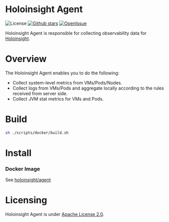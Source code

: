 # Holoinsight Agent
![License](https://img.shields.io/badge/license-Apache--2.0-green.svg)
[![Github stars](https://img.shields.io/github/stars/traas-stack/holoinsight-agent?style=flat-square])](https://github.com/traas-stack/holoinsight-agent)
[![OpenIssue](https://img.shields.io/github/issues/traas-stack/holoinsight-agent)](https://github.com/traas-stack/holoinsight-agent/issues)

Holoinsight Agent is responsible for collecting observability data for [Holoinsight](https://github.com/traas-stack/holoinsight).

# Overview
The Holoinsight Agent enables you to do the following:
- Collect system-level metrics from VMs/Pods/Nodes.
- Collect logs from VMs/Pods and aggregate locally according to the rules received from server side.
- Collect JVM stat metrics for VMs and Pods.

# Build
```bash
sh ./scripts/docker/build.sh
```

# Install
### Docker Image
See [holoinsight/agent](https://hub.docker.com/r/holoinsight/agent)

# Licensing
Holoinsight Agent is under [Apache License 2.0](/LICENSE).
